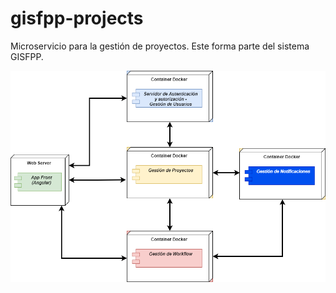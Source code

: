# gisfpp-projects
Microservicio para la gestión de proyectos. Este forma parte del sistema GISFPP.

![Aquí la descripción de la imagen por si no carga](https://github.com/Tesina-JLD-FI-PM-UNPSJB/Gisfpp-projects/blob/main/Arq_Gisfpp_v2.drawio.png)

